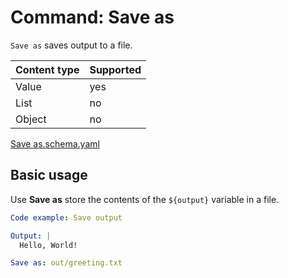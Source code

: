 # Command: Save as

`Save as` saves output to a file.

| Content type | Supported |
|--------------|-----------|
| Value        | yes       |
| List         | no        |
| Object       | no        |

[Save as.schema.yaml](schema/Save%20as.schema.yaml)

## Basic usage

Use **Save as** store the contents of the `${output}` variable in a file.

```yaml instacli
Code example: Save output

Output: |
  Hello, World!

Save as: out/greeting.txt
```